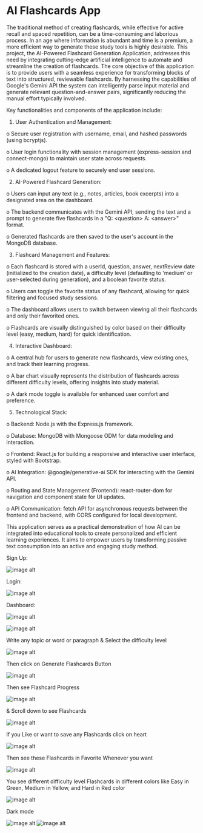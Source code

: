 # AI Flashcards App


The traditional method of creating flashcards, while effective for active recall and spaced repetition, can be a time-consuming and laborious process. In an age where information is abundant and time is a premium, a more efficient way to generate these study tools is highly desirable. This project, the AI-Powered Flashcard Generation Application, addresses this need by integrating cutting-edge artificial intelligence to automate and streamline the creation of flashcards.
The core objective of this application is to provide users with a seamless experience for transforming blocks of text into structured, reviewable flashcards. By harnessing the capabilities of Google's Gemini API the system can intelligently parse input material and generate relevant question-and-answer pairs, significantly reducing the manual effort typically involved.

Key functionalities and components of the application include:

1.	User Authentication and Management:

o	Secure user registration with username, email, and hashed passwords (using bcryptjs).

o	User login functionality with session management (express-session and connect-mongo) to maintain user state across requests.

o	A dedicated logout feature to securely end user sessions.

2.	AI-Powered Flashcard Generation:

o	Users can input any text (e.g., notes, articles, book excerpts) into a designated area on the dashboard.

o	The backend communicates with the Gemini API, sending the text and a prompt to generate five flashcards in a "Q: &lt;question> A: &lt;answer>" format.

o	Generated flashcards are then saved to the user's account in the MongoDB database.

3.	Flashcard Management and Features:

o	Each flashcard is stored with a userId, question, answer, nextReview date (initialized to the creation date), a difficulty level (defaulting to 'medium' or user-selected during generation), and a boolean favorite status.

o	Users can toggle the favorite status of any flashcard, allowing for quick filtering and focused study sessions.

o	The dashboard allows users to switch between viewing all their flashcards and only their favorited ones.

o	Flashcards are visually distinguished by color based on their difficulty level (easy, medium, hard) for quick identification.

4.	Interactive Dashboard:

o	A central hub for users to generate new flashcards, view existing ones, and track their learning progress.

o	A bar chart visually represents the distribution of flashcards across different difficulty levels, offering insights into study material.

o	A dark mode toggle is available for enhanced user comfort and preference.

5.	Technological Stack:

o	Backend: Node.js with the Express.js framework.

o	Database: MongoDB with Mongoose ODM for data modeling and interaction.

o	Frontend: React.js for building a responsive and interactive user interface, styled with Bootstrap.

o	AI Integration: @google/generative-ai SDK for interacting with the Gemini API.

o	Routing and State Management (Frontend): react-router-dom for navigation and component state for UI updates.

o	API Communication: fetch API for asynchronous requests between the frontend and backend, with CORS configured for local development.

This application serves as a practical demonstration of how AI can be integrated into educational tools to create personalized and efficient learning experiences. It aims to empower users by transforming passive text consumption into an active and engaging study method.



Sign Up:

![image alt](https://github.com/Muzammil-khan-uni/AI-Flashcards-App/blob/main/Screenshot/signup.png?raw=true)
 

Login:

 ![image alt](https://github.com/Muzammil-khan-uni/AI-Flashcards-App/blob/main/Screenshot/Login.png)

Dashboard:

 ![image alt](https://github.com/Muzammil-khan-uni/AI-Flashcards-App/blob/main/Screenshot/Dashboard.png)
 
![image alt](https://github.com/Muzammil-khan-uni/AI-Flashcards-App/blob/main/Screenshot/Dashboard2.png)




Write any topic or word or paragraph & Select the difficulty level

 ![image alt](https://github.com/Muzammil-khan-uni/AI-Flashcards-App/blob/main/Screenshot/difficulty%20level.png)

Then click on Generate Flashcards Button

 ![image alt](https://github.com/Muzammil-khan-uni/AI-Flashcards-App/blob/main/Screenshot/Generate%20Flashcards%20Button.png)

Then see Flashcard Progress

 ![image alt](https://github.com/Muzammil-khan-uni/AI-Flashcards-App/blob/main/Screenshot/Flashcard%20Progress.png)


& Scroll down to see Flashcards

 
![image alt](https://github.com/Muzammil-khan-uni/AI-Flashcards-App/blob/main/Screenshot/Flashcards.png)


If you Like or want to save any Flashcards click on heart 

 ![image alt](https://github.com/Muzammil-khan-uni/AI-Flashcards-App/blob/main/Screenshot/to%20save%20any%20Flashcards%20click%20on%20heart.png)

Then see these Flashcards in Favorite Whenever you want

![image alt](https://github.com/Muzammil-khan-uni/AI-Flashcards-App/blob/main/Screenshot/Favorite.png)
 
You see different difficulty level Flashcards in different colors like Easy in Green, Medium in Yellow, and Hard in Red color

![image alt](https://github.com/Muzammil-khan-uni/AI-Flashcards-App/blob/main/Screenshot/different%20colors.png) 
 

Dark mode

 ![image alt](https://github.com/Muzammil-khan-uni/AI-Flashcards-App/blob/main/Screenshot/Dark%20mode.png)
 ![image alt](https://github.com/Muzammil-khan-uni/AI-Flashcards-App/blob/main/Screenshot/Dark%20mode2.png)

